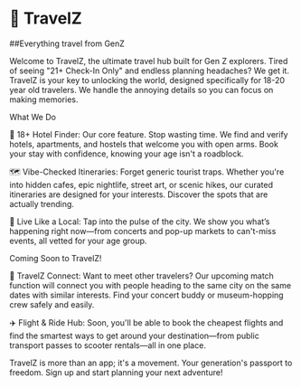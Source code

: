 # 🧳 TravelZ

##Everything travel from GenZ

Welcome to TravelZ, the ultimate travel hub built for Gen Z explorers. Tired of seeing "21+ Check-In Only" and endless planning headaches? We get it. TravelZ is your key to unlocking the world, designed specifically for 18-20 year old travelers. We handle the annoying details so you can focus on making memories.

What We Do

🏨 18+ Hotel Finder: Our core feature. Stop wasting time. We find and verify hotels, apartments, and hostels that welcome you with open arms. Book your stay with confidence, knowing your age isn't a roadblock.

🗺️ Vibe-Checked Itineraries: Forget generic tourist traps. Whether you're into hidden cafes, epic nightlife, street art, or scenic hikes, our curated itineraries are designed for your interests. Discover the spots that are actually trending.

🎉 Live Like a Local: Tap into the pulse of the city. We show you what’s happening right now—from concerts and pop-up markets to can't-miss events, all vetted for your age group.

Coming Soon to TravelZ!

🤝 TravelZ Connect: Want to meet other travelers? Our upcoming match function will connect you with people heading to the same city on the same dates with similar interests. Find your concert buddy or museum-hopping crew safely and easily.

✈️ Flight & Ride Hub: Soon, you'll be able to book the cheapest flights and find the smartest ways to get around your destination—from public transport passes to scooter rentals—all in one place.

TravelZ is more than an app; it's a movement. Your generation's passport to freedom. Sign up and start planning your next adventure!
